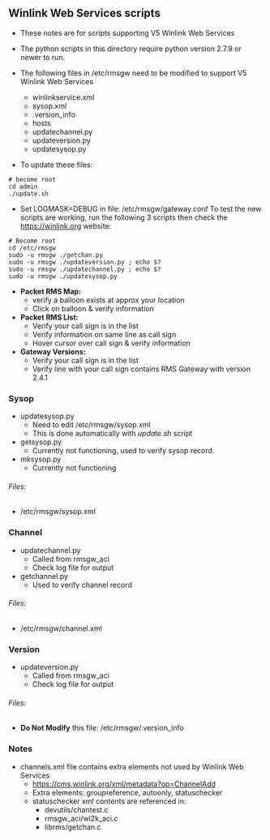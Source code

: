 ## Winlink Web Services scripts

* These notes are for scripts supporting V5 Winlink Web Services
* The python scripts in this directory require python version 2.7.9 or newer to run.

* The following files in /etc/rmsgw need to be modified to support V5 Winlink Web Services
  * winlinkservice.xml
  * sysop.xml
  * .version_info
  * hosts
  * updatechannel.py
  * updateversion.py
  * updatesysop.py

* To update these files:
```
# become root
cd admin
./update.sh
```
* Set LOGMASK=DEBUG in file: /etc/rmsgw/gateway.conf
To test the new scripts are working, run the following 3 scripts then check the https://winlink.org website:
```
# Become root
cd /etc/rmsgw
sudo -u rmsgw ./getchan.py
sudo -u rmsgw ./updateversion.py ; echo $?
sudo -u rmsgw ./updatechannel.py ; echo $?
sudo -u rmsgw ./updatesysop.py
```

* **Packet RMS Map:**
  * verify a balloon exists at approx your location
  * Click on balloon & verify information
* **Packet RMS List:**
  * Verify your call sign is in the list
  * Verify information on same line as call sign
  * Hover cursor over call sign & verify information
* **Gateway Versions:**
  * Verify your call sign is in the list
  * Verify line with your call sign contains RMS Gateway with version 2.4.1

### Sysop

* updatesysop.py
  * Need to edit /etc/rmsgw/sysop.xml
  * This is done automatically with *update.sh* script
* getsysop.py
  * Currently not functioning, used to verify sysop record.
* mksysop.py
  * Currently not functioning

###### Files:
* /etc/rmsgw/sysop.xml

### Channel

* updatechannel.py
  * Called from rmsgw_aci
  * Check log file for output
* getchannel.py
  * Used to verify channel record

###### Files:
* /etc/rmsgw/channel.xml

### Version

* updateversion.py
  * Called from rmsgw_aci
  * Check log file for output

###### Files:
* **Do Not Modify** this file: /etc/rmsgw/.version_info

### Notes
* channels.xml file contains extra elements not used by Winlink Web Services
  * https://cms.winlink.org/xml/metadata?op=ChannelAdd
  * Extra elements: groupreference, autoonly, statuschecker
  * statuschecker xml contents are referenced in:
    * devutils/chantest.c
    * rmsgw_aci/wl2k_aci.c
    * librms/getchan.c

